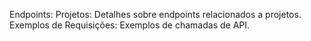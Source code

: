 Endpoints:
Projetos: Detalhes sobre endpoints relacionados a projetos.
Exemplos de Requisições: Exemplos de chamadas de API.